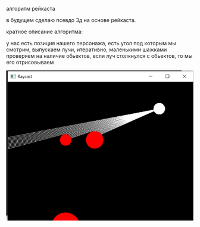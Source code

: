 алгоритм рейкаста

в будущем сделаю псевдо 3д на основе рейкаста.

кратное описание алгоритма:

у нас есть позиция нашего персонажа, есть угол под которым мы смотрим, выпускаем лучи, итеративно, маленькими шажками проверяем на наличие обьектов, 
если луч столкнулся с обьектов, то мы его отрисовываем 



![иллюстрация RAYCAST](https://github.com/AndreyTurboPascal3000/raycast/blob/master/raycast_png.png)

